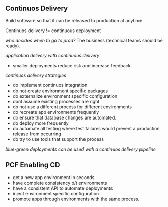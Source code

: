 ## Continuos Delivery
Build software so that it can be released to production at anytime.

Continuos delivery != continuous deployment

*who decides when to go to prod?*
The business (technical teams should be ready).

*application delivery with continuous delivery*
- smaller deployments reduce risk and increase feedback

*continuos delivery strategies*
- do implement continuos integration
- do not create environment specific packages
- do externalize environment specific configuration
- dont assume existing processes are right
- do not use a different process for different environments
- do recreate app environments frequently
- do ensure that database changes are automated.
- do deploy more frequently
- do automate all testing where test failures would prevent a production release from occurring
- do try to use tools that support the process

*blue-green deployments can be used with a continuos delivery pipeline*

## PCF Enabling CD
- get a new app environment in seconds
- have complete consistency b/t environments
- have a consistent API to automate deployments
- inject environment specific configuration 
- promote apps through environments with the same process.
